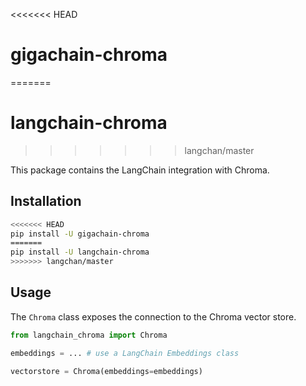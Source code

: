 <<<<<<< HEAD
# gigachain-chroma
=======
# langchain-chroma
>>>>>>> langchan/master

This package contains the LangChain integration with Chroma.

## Installation

```bash
<<<<<<< HEAD
pip install -U gigachain-chroma
=======
pip install -U langchain-chroma
>>>>>>> langchan/master
```

## Usage

The `Chroma` class exposes the connection to the Chroma vector store.

```python
from langchain_chroma import Chroma

embeddings = ... # use a LangChain Embeddings class

vectorstore = Chroma(embeddings=embeddings)
```

